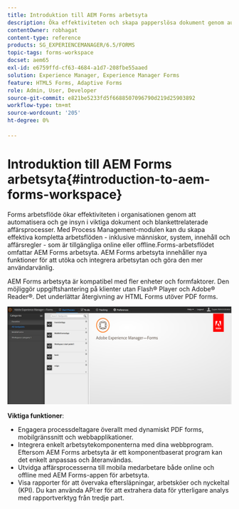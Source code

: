 ```yaml
---
title: Introduktion till AEM Forms arbetsyta
description: Öka effektiviteten och skapa papperslösa dokument genom automatisering av affärsprocesser med LiveCycle AEM Forms.
contentOwner: robhagat
content-type: reference
products: SG_EXPERIENCEMANAGER/6.5/FORMS
topic-tags: forms-workspace
docset: aem65
exl-id: e6759ffd-cf63-4684-a1d7-208fbe55aaed
solution: Experience Manager, Experience Manager Forms
feature: HTML5 Forms, Adaptive Forms
role: Admin, User, Developer
source-git-commit: e821be5233fd5f6688507096790d219d25903892
workflow-type: tm+mt
source-wordcount: '205'
ht-degree: 0%

---
```


# Introduktion till AEM Forms arbetsyta{#introduction-to-aem-forms-workspace}

Forms arbetsflöde ökar effektiviteten i organisationen genom att automatisera och ge insyn i viktiga dokument och blankettrelaterade affärsprocesser. Med Process Management-modulen kan du skapa effektiva kompletta arbetsflöden - inklusive människor, system, innehåll och affärsregler - som är tillgängliga online eller offline.Forms-arbetsflödet omfattar AEM Forms arbetsyta. AEM Forms arbetsyta innehåller nya funktioner för att utöka och integrera arbetsytan och göra den mer användarvänlig.

AEM Forms arbetsyta är kompatibel med fler enheter och formfaktorer. Den möjliggör uppgiftshantering på klienter utan Flash® Player och Adobe® Reader®. Det underlättar återgivning av HTML Forms utöver PDF forms.

![html-ws](assets/html-ws.png)

**Viktiga funktioner**:

* Engagera processdeltagare överallt med dynamiskt PDF forms, mobilgränssnitt och webbapplikationer.
* Integrera enkelt arbetsytekomponenterna med dina webbprogram. Eftersom AEM Forms arbetsyta är ett komponentbaserat program kan det enkelt anpassas och återanvändas.
* Utvidga affärsprocesserna till mobila medarbetare både online och offline med AEM Forms-appen för arbetsyta.
* Visa rapporter för att övervaka eftersläpningar, arbetsköer och nyckeltal (KPI). Du kan använda API:er för att extrahera data för ytterligare analys med rapportverktyg från tredje part.

